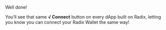 Well done!

You’ll see that same **√ Connect** button on every dApp built on Radix, letting you know you can connect your Radix Wallet the same way!

